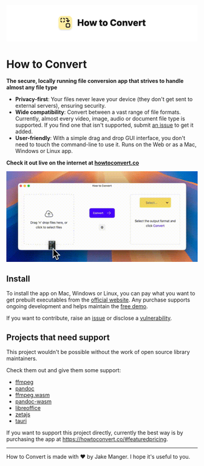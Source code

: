 ![image](/docs/banner_image.png)

# How to Convert

**The secure, locally running file conversion app that strives to handle almost any file type**

- **Privacy-first**: Your files never leave your device (they don't get sent to external servers), ensuring security.
- **Wide compatibility**: Convert between a vast range of file formats. Currently, almost every video, image, audio or document file type is supported. If you find one that isn't supported, submit [an issue](https://github.com/jakemanger/howtoconvert-support/issues/new/choose) to get it added.
- **User-friendly**: With a simple drag and drop GUI interface, you don't need to touch the command-line to use it. Runs on the Web or as a Mac, Windows or Linux app.

**Check it out live on the internet at [howtoconvert.co](https://howtoconvert.co)**

<p align="center">
  <img src="/docs/usage.gif" alt="animated" />
</p>

## Install

To install the app on Mac, Windows or Linux, you can pay what you want to get prebuilt executables from the [official website](https://howtoconvert.co/app).
Any purchase supports ongoing development and helps maintain the [free demo](https://howtoconvert.co).

If you want to contribute, raise an [issue](https://github.com/jakemanger/howtoconvert-support/issues/new/choose) or disclose a [vulnerability](https://github.com/jakemanger/howtoconvert-support/security).

## Projects that need support

This project wouldn't be possible without the work of open source library maintainers.

Check them out and give them some support:

- [ffmpeg](https://www.ffmpeg.org/)
- [pandoc](https://pandoc.org/)
- [ffmpeg.wasm](https://github.com/ffmpegwasm/ffmpeg.wasm)
- [pandoc-wasm](https://github.com/tweag/pandoc-wasm)
- [libreoffice](https://www.libreoffice.org/)
- [zetajs](https://github.com/allotropia/zetajs)
- [tauri](https://v2.tauri.app/)

If you want to support this project directly, currently the best way is by purchasing the app at <https://howtoconvert.co/#featuredpricing>.

---

How to Convert is made with ❤️ by Jake Manger. I hope it's useful to you.
